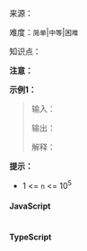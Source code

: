 来源：<link>

难度：`简单`|`中等`|`困难`

知识点：<points>

<!-- 描述 -->

**注意：**

**示例1：**

> 输入：
>
> 输出：
>
> 解释：

**提示：**

- 1 <= `n` <= 10<sup>5</sup>

<!-- tabs:start -->

#### **JavaScript**

```javascript

```

#### **TypeScript**

```javascript

```

<!-- tabs:end -->
